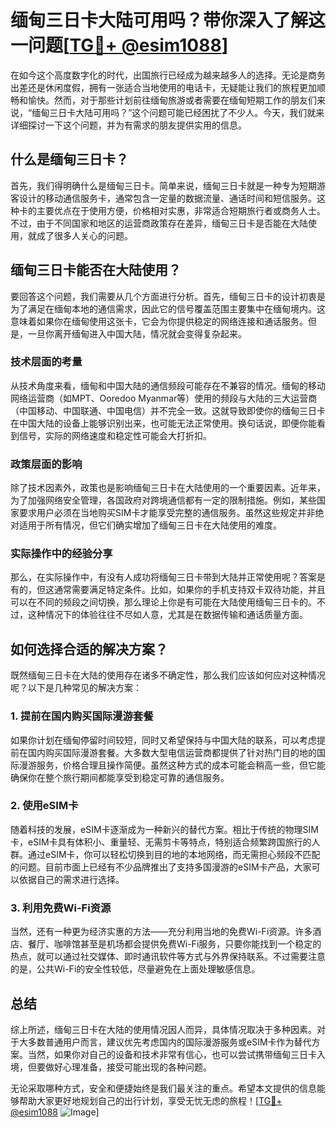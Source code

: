 # 缅甸三日卡大陆可用吗？带你深入了解这一问题[[TG💪+ @esim1088](https://t.me/s/esim1088)]

在如今这个高度数字化的时代，出国旅行已经成为越来越多人的选择。无论是商务出差还是休闲度假，拥有一张适合当地使用的电话卡，无疑能让我们的旅程更加顺畅和愉快。然而，对于那些计划前往缅甸旅游或者需要在缅甸短期工作的朋友们来说，“缅甸三日卡大陆可用吗？”这个问题可能已经困扰了不少人。今天，我们就来详细探讨一下这个问题，并为有需求的朋友提供实用的信息。

## 什么是缅甸三日卡？

首先，我们得明确什么是缅甸三日卡。简单来说，缅甸三日卡就是一种专为短期游客设计的移动通信服务卡，通常包含一定量的数据流量、通话时间和短信服务。这种卡的主要优点在于使用方便，价格相对实惠，非常适合短期旅行者或商务人士。不过，由于不同国家和地区的运营商政策存在差异，缅甸三日卡是否能在大陆使用，就成了很多人关心的问题。

## 缅甸三日卡能否在大陆使用？

要回答这个问题，我们需要从几个方面进行分析。首先，缅甸三日卡的设计初衷是为了满足在缅甸本地的通信需求，因此它的信号覆盖范围主要集中在缅甸境内。这意味着如果你在缅甸使用这张卡，它会为你提供稳定的网络连接和通话服务。但是，一旦你离开缅甸进入中国大陆，情况就会变得复杂起来。

### 技术层面的考量

从技术角度来看，缅甸和中国大陆的通信频段可能存在不兼容的情况。缅甸的移动网络运营商（如MPT、Ooredoo Myanmar等）使用的频段与大陆的三大运营商（中国移动、中国联通、中国电信）并不完全一致。这就导致即使你的缅甸三日卡在中国大陆的设备上能够识别出来，也可能无法正常使用。换句话说，即便你能看到信号，实际的网络速度和稳定性可能会大打折扣。

### 政策层面的影响

除了技术因素外，政策也是影响缅甸三日卡在大陆使用的一个重要因素。近年来，为了加强网络安全管理，各国政府对跨境通信都有一定的限制措施。例如，某些国家要求用户必须在当地购买SIM卡才能享受完整的通信服务。虽然这些规定并非绝对适用于所有情况，但它们确实增加了缅甸三日卡在大陆使用的难度。

### 实际操作中的经验分享

那么，在实际操作中，有没有人成功将缅甸三日卡带到大陆并正常使用呢？答案是有的，但这通常需要满足特定条件。比如，如果你的手机支持双卡双待功能，并且可以在不同的频段之间切换，那么理论上你是有可能在大陆使用缅甸三日卡的。不过，这种情况下的体验往往不尽如人意，尤其是在数据传输和通话质量方面。

## 如何选择合适的解决方案？

既然缅甸三日卡在大陆的使用存在诸多不确定性，那么我们应该如何应对这种情况呢？以下是几种常见的解决方案：

### 1. 提前在国内购买国际漫游套餐

如果你计划在缅甸停留时间较短，同时又希望保持与中国大陆的联系，可以考虑提前在国内购买国际漫游套餐。大多数大型电信运营商都提供了针对热门目的地的国际漫游服务，价格合理且操作简便。虽然这种方式的成本可能会稍高一些，但它能确保你在整个旅行期间都能享受到稳定可靠的通信服务。

### 2. 使用eSIM卡

随着科技的发展，eSIM卡逐渐成为一种新兴的替代方案。相比于传统的物理SIM卡，eSIM卡具有体积小、重量轻、无需剪卡等特点，特别适合频繁跨国旅行的人群。通过eSIM卡，你可以轻松切换到目的地的本地网络，而无需担心频段不匹配的问题。目前市面上已经有不少品牌推出了支持多国漫游的eSIM卡产品，大家可以依据自己的需求进行选择。

### 3. 利用免费Wi-Fi资源

当然，还有一种更为经济实惠的方法——充分利用当地的免费Wi-Fi资源。许多酒店、餐厅、咖啡馆甚至是机场都会提供免费Wi-Fi服务，只要你能找到一个稳定的热点，就可以通过社交媒体、即时通讯软件等方式与外界保持联系。不过需要注意的是，公共Wi-Fi的安全性较低，尽量避免在上面处理敏感信息。

## 总结

综上所述，缅甸三日卡在大陆的使用情况因人而异，具体情况取决于多种因素。对于大多数普通用户而言，建议优先考虑国内的国际漫游服务或eSIM卡作为替代方案。当然，如果你对自己的设备和技术非常有信心，也可以尝试携带缅甸三日卡入境，但要做好心理准备，接受可能出现的各种问题。

无论采取哪种方式，安全和便捷始终是我们最关注的重点。希望本文提供的信息能够帮助大家更好地规划自己的出行计划，享受无忧无虑的旅程！[[TG💪+ @esim1088](https://t.me/s/esim1088) ![Image](https://i.postimg.cc/4NQfJmqS/Snipaste-2025-05-13-00-14-12.png)]